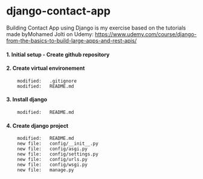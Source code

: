 # django-contact-app

Building Contact App using Django is my exercise based on the tutorials made byMohamed Jolti on Udemy: https://www.udemy.com/course/django-from-the-basics-to-build-large-apps-and-rest-apis/

#### 1. Initial setup - Create github repository

#### 2. Create virtual environement

        modified:   .gitignore
        modified:   README.md

#### 3. Install django

        modified:   README.md

#### 4. Create django project

        modified:   README.md
        new file:   config/__init__.py
        new file:   config/asgi.py
        new file:   config/settings.py
        new file:   config/urls.py
        new file:   config/wsgi.py
        new file:   manage.py
